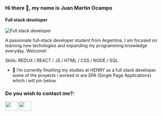 ### Hi there 👋, my name is Juan Martin Ocampo
#### Full stack developer
![Full stack developer](file:///D:/Users/Usuario/Downloads/hello_World!.png)

A passionate full-stack developer student from Argentina. I am focused on learning new technlogies and expanding my programming knowledge everyday. Welcome!

Skills: REDUX / REACT / JS / HTML / CSS / NODE / SQL

- 🔭 I’m currently finishing my studies at HENRY as a full stack developer.
some of the proyects i worked in are SPA (Single Page Applications) which i will pin below.


<h3 align="left">Do you wish to contact me?:</h3>
<p align="left">

<a href="your link" target="blank"><img align="center" src="https://www.linkedin.com/in/juan-martin-ocampo/" alt="" height="30" width="40" /></a>
<a href="your link" target="blank"><img align="center" src="https://www.instagram.com/ocampojuanmartin40/" alt="" height="30" width="40" /></a>
</p>





